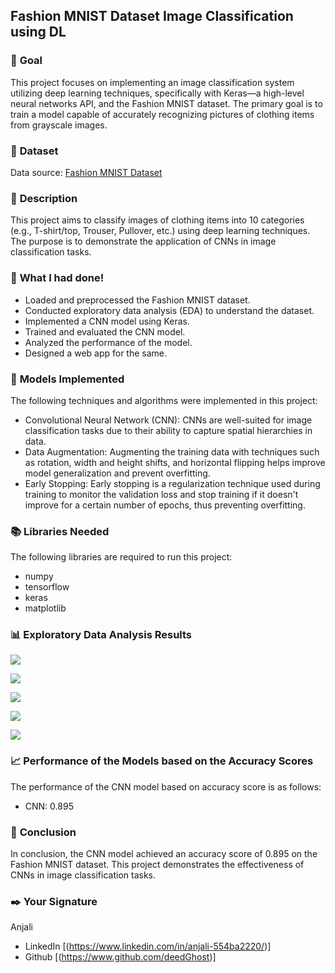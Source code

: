 ## **Fashion MNIST Dataset Image Classification using DL**

### 🎯 **Goal**
This project focuses on implementing an image classification system utilizing deep learning techniques, specifically with Keras—a high-level neural networks API, and the Fashion MNIST dataset. The primary goal is to train a model capable of accurately recognizing pictures of clothing items from grayscale images.

### 🧵 **Dataset**
Data source: [Fashion MNIST Dataset](https://www.kaggle.com/datasets/zalando-research/fashionmnist)

### 🧾 **Description**
This project aims to classify images of clothing items into 10 categories (e.g., T-shirt/top, Trouser, Pullover, etc.) using deep learning techniques. The purpose is to demonstrate the application of CNNs in image classification tasks.

### 🧮 **What I had done!**
- Loaded and preprocessed the Fashion MNIST dataset.
- Conducted exploratory data analysis (EDA) to understand the dataset.
- Implemented a CNN model using Keras.
- Trained and evaluated the CNN model.
- Analyzed the performance of the model.
- Designed a web app for the same.

### 🚀 **Models Implemented**
The following techniques and algorithms were implemented in this project:
- Convolutional Neural Network (CNN): CNNs are well-suited for image classification tasks due to their ability to capture spatial hierarchies in data.
- Data Augmentation: Augmenting the training data with techniques such as rotation, width and height shifts, and horizontal flipping helps improve model generalization and prevent overfitting.
- Early Stopping: Early stopping is a regularization technique used during training to monitor the validation loss and stop training if it doesn't improve for a certain number of epochs, thus preventing overfitting.

### 📚 **Libraries Needed**
The following libraries are required to run this project:
 * numpy
 * tensorflow
 * keras
 * matplotlib

### 📊 **Exploratory Data Analysis Results**


![](https://github.com/deedGhost/DL-Simplified/blob/main/Fashion%20MNIST%20Dataset%20Image%20Classification%20using%20DL/Images/accuracyCurve.png)

![](https://github.com/deedGhost/DL-Simplified/blob/main/Fashion%20MNIST%20Dataset%20Image%20Classification%20using%20DL/Images/loss_curve.png)

![](https://github.com/deedGhost/DL-Simplified/blob/main/Fashion%20MNIST%20Dataset%20Image%20Classification%20using%20DL/Images/model.png)

![](https://github.com/deedGhost/DL-Simplified/blob/main/Fashion%20MNIST%20Dataset%20Image%20Classification%20using%20DL/Images/testData.png)

![](https://github.com/deedGhost/DL-Simplified/blob/main/Fashion%20MNIST%20Dataset%20Image%20Classification%20using%20DL/Images/trainImages.png)

### 📈 **Performance of the Models based on the Accuracy Scores**
The performance of the CNN model based on accuracy score is as follows:
- CNN: 0.895

### 📢 **Conclusion**
In conclusion, the CNN model achieved an accuracy score of 0.895 on the Fashion MNIST dataset. This project demonstrates the effectiveness of CNNs in image classification tasks.

### ✒️ **Your Signature**
Anjali
* LinkedIn [(https://www.linkedin.com/in/anjali-554ba2220/)]
* Github [(https://www.github.com/deedGhost)]
